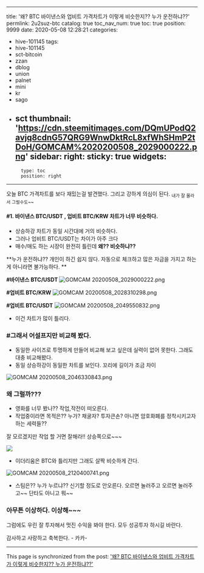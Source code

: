 
---
title: '왜?  BTC 바이낸스와 업비트 가격차트가 이렇게 비슷한지??  누가 운전하냐??'
permlink: 2u2suz-btc
catalog: true
toc_nav_num: true
toc: true
position: 9999
date: 2020-05-08 12:28:21
categories:
- hive-101145
tags:
- hive-101145
- sct-bitcoin
- zzan
- dblog
- union
- palnet
- mini
- kr
- sago
- sct
thumbnail: 'https://cdn.steemitimages.com/DQmUPodQ2avjq8cdnG57QRG9WnwDktRcL8xfWhSHmP2tDoH/GOMCAM%2020200508_2029000222.png'
sidebar:
    right:
        sticky: true
widgets:
    -
        type: toc
        position: right
---


오늘 BTC 가격차트를 보다 재밌는걸 발견했다. 
그리고 강하게 의심이 된다. 
<sub> 내가 잘 몰라서 그럴수도~~</sub>

#### #1. 바이낸스 BTC/USDT   , 업비트  BTC/KRW 차트가 너무 비슷하다. 
- 상승하강 차트가 동일 시간대에 거의 비슷하다.
- 그러나 업비트 BTC/USDT는 차이가 아주 크다
- 매수/매도 하는 시장이 완전히 틀린데 **왜?? 비슷하냐??**

**누가 운전하냐??  개인이 하긴 쉽지 않다.  자동으로 체크하고
많은 자금을 가지고 하는게 아니라면 불가능하다. **

**#바이낸스 BTC/USDT**
![GOMCAM 20200508_2029000222.png](https://cdn.steemitimages.com/DQmUPodQ2avjq8cdnG57QRG9WnwDktRcL8xfWhSHmP2tDoH/GOMCAM%2020200508_2029000222.png)

**#업비트  BTC/KRW**
![GOMCAM 20200508_2028310298.png](https://cdn.steemitimages.com/DQmeksAJf4QhufKu3M7BtFAS6dG41U5FeqtYS3VdbguFHgP/GOMCAM%2020200508_2028310298.png)

**#업비트  BTC/USDT**
![GOMCAM 20200508_2049550832.png](https://cdn.steemitimages.com/DQmfXSXTEtfs1SiicpHnGoiSgVfSXBGDtSPVeeSyHob9guK/GOMCAM%2020200508_2049550832.png)

-  이건 차트가 많이 틀리다. 

### #그래서 어설프지만 비교해 봤다. 
- 동일한 사이즈로  투명하게 만들어 비교해 보고 싶은데
실력이 없어 못한다.  그래도 대충 비교해봤다. 
-  동일 상승하강이 동일한 차트를 보인다.   꼬리에 길이가 조금 차이

![GOMCAM 20200508_2046330843.png](https://cdn.steemitimages.com/DQmeRWTo6w6LUHfX4k5rfD2Tz2sjtcKWdqKvbgSe19WijTc/GOMCAM%2020200508_2046330843.png)

### 왜 그럴까??? 
- 영화를 너무 봤나??  작업,작전이 떠오른다. 
- 작업중이라면 목적은??  누가?
채굴자? 투자큰손? 아니면 암호화폐를 정착시키고자 하는 세력들??

잘 모르겠지만 작업 할 거면 잘해라!!  상승쪽으로~~~

![](https://cdn.steemitimages.com/DQmXnChjaEnaLP7L3UaC8qtyC7SB1k6rnsNAv1DH5cC8Utm/image.png)

-  이더리움은 BTC와 틀리지만 그래도 살짝 비슷하게 간다.

![GOMCAM 20200508_2120400741.png](https://cdn.steemitimages.com/DQmVTX9Cwu76mjKpasAYAvsjoAZDfm1CpysCicegjntt6xB/GOMCAM%2020200508_2120400741.png)
 - 스팀은??  누가 누르냐??  신기할 정도로 안오른다. 
오르면 눌러주고 오르면 눌러주고~~ 단타도 아니고 뭐~~


### 아무튼 이상하다.  이상해~~~

그럼에도 우린 잘 투자해서 멋진 수익을 봐야 한다. 
모두 성공투자 하시길 바란다. 

감사하고 사랑하고 축복한다.  - 카카-

- - -

This page is synchronized from the post: ['왜?  BTC 바이낸스와 업비트 가격차트가 이렇게 비슷한지??  누가 운전하냐??'](https://steemit.com/@kibumh/2u2suz-btc)
